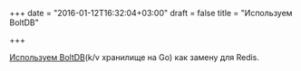 +++
date = "2016-01-12T16:32:04+03:00"
draft = false
title = "Используем BoltDB"

+++

<p><a href="https://www.specto.io/replacing-redis-with-boltdb-a-pure-go-keyvalue-store/">Используем BoltDB</a>(k/v хранилище на Go) как замену для Redis.</p>

